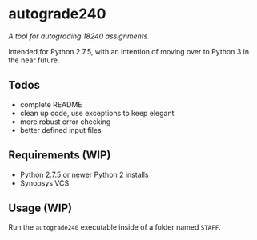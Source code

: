 # autograde240
*A tool for autograding 18240 assignments*

Intended for Python 2.7.5, with an intention of moving over to Python 3 in the
near future.

## Todos
- complete README
- clean up code, use exceptions to keep elegant
- more robust error checking
- better defined input files

## Requirements (WIP)
- Python 2.7.5 or newer Python 2 installs
- Synopsys VCS

## Usage (WIP)
Run the `autograde240` executable inside of a folder named `STAFF`.
